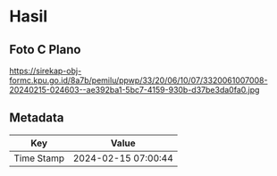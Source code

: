 # Hasil

## Foto C Plano

https://sirekap-obj-formc.kpu.go.id/8a7b/pemilu/ppwp/33/20/06/10/07/3320061007008-20240215-024603--ae392ba1-5bc7-4159-930b-d37be3da0fa0.jpg


## Metadata

| Key        | Value               |
| ---------- | ------------------- |
| Time Stamp | 2024-02-15 07:00:44 |



